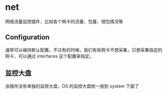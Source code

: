 # net

网络流量监控插件，比如各个网卡的流量、包量、错包情况等

## Configuration

通常可以维持默认配置，不过有的时候，我们有些网卡不想采集，只想采集指定的网卡，可以通过 interfaces 这个配置来指定。

## 监控大盘

该插件没有单独的监控大盘，OS 的监控大盘统一放到 system 下面了